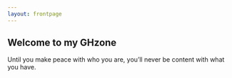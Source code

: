 ```yaml
---
layout: frontpage
---
```


## Welcome to my GHzone

Until you make peace with who you are, you’ll never be content with what you have.

